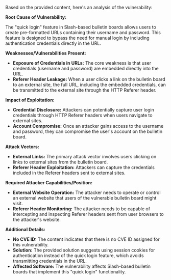 Based on the provided content, here's an analysis of the vulnerability:

**Root Cause of Vulnerability:**

The "quick login" feature in Slash-based bulletin boards allows users to create pre-formatted URLs containing their username and password. This feature is designed to bypass the need for manual login by including authentication credentials directly in the URL.

**Weaknesses/Vulnerabilities Present:**

- **Exposure of Credentials in URLs:** The core weakness is that user credentials (username and password) are embedded directly into the URL.
- **Referer Header Leakage:** When a user clicks a link on the bulletin board to an external site, the full URL, including the embedded credentials, can be transmitted to the external site through the HTTP Referer header.

**Impact of Exploitation:**

- **Credential Disclosure:** Attackers can potentially capture user login credentials through HTTP Referer headers when users navigate to external sites.
- **Account Compromise:** Once an attacker gains access to the username and password, they can compromise the user's account on the bulletin board.

**Attack Vectors:**

- **External Links:** The primary attack vector involves users clicking on links to external sites from the bulletin board.
- **Referer Header Exploitation:** Attackers can capture the credentials included in the Referer headers sent to external sites.

**Required Attacker Capabilities/Position:**

- **External Website Operation:** The attacker needs to operate or control an external website that users of the vulnerable bulletin board might visit.
- **Referer Header Monitoring:** The attacker needs to be capable of intercepting and inspecting Referer headers sent from user browsers to the attacker's website.

**Additional Details:**

- **No CVE ID:** The content indicates that there is no CVE ID assigned for this vulnerability.
- **Solution:** The provided solution suggests using session cookies for authentication instead of the quick login feature, which avoids transmitting credentials in the URL.
- **Affected Software:** The vulnerability affects Slash-based bulletin boards that implement this "quick login" functionality.